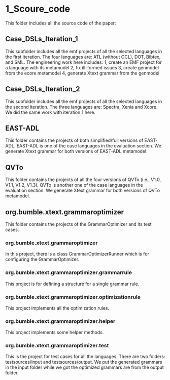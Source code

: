 # 1_Scoure_code
This folder includes all the source code of the paper:
## Case_DSLs_Iteration_1
This subfolder includes all the emf projects of all the selected languages in the first iteration.
The four languages are: ATL (without OCL), DOT, Bibtex, and SML.
The engineering work here includes:
1, create an EMF project for a language with its metamodel
2, fix ill-formed issues
3, create genmodel from the ecore metamodel
4, generate Xtext grammar from the genmodel
## Case_DSLs_Iteration_2
This subfolder includes all the emf projects of all the selected languages in the second iteration.
The three languages are: Spectra, Xenia and Xcore.
We did the same work with iteration 1 here.
## EAST-ADL
This folder contains the projects of both simplified/full versions of EAST-ADL. 
EAST-ADL is one of the case languages in the evaluation section.
We generate Xtext grammar for both versions of EAST-ADL metamodel.
## QVTo
This folder contains the projects of all the four versions of QVTo (i.e., V1.0, V1.1, V1.2, V1.3).
QVTo is another one of the case languages in the evaluation section.
We generate Xtext grammar for both versions of QVTo metamodel.
## org.bumble.xtext.grammaroptimizer
This folder contains the projects of the GrammarOptimizer and its test cases.
### org.bumble.xtext.grammaroptimizer
In this project, there is a class GrammarOptimizerRunner which is for configuring the GrammarOptimizer.
### org.bumble.xtext.grammaroptimizer.grammarrule
This project is for defining a structure for a single grammar rule.
### org.bumble.xtext.grammaroptimizer.optimizationrule
This project implements all the optimization rules.
### org.bumble.xtext.grammaroptimizer.helper
This project implements some helper methods.
### org.bumble.xtext.grammaroptimizer.test
This is the project for test cases for all the languages. There are two folders: testsources/input and testsources/output. 
We put the generated grammars in the input folder while we got the optimized grammars are from the output folder.